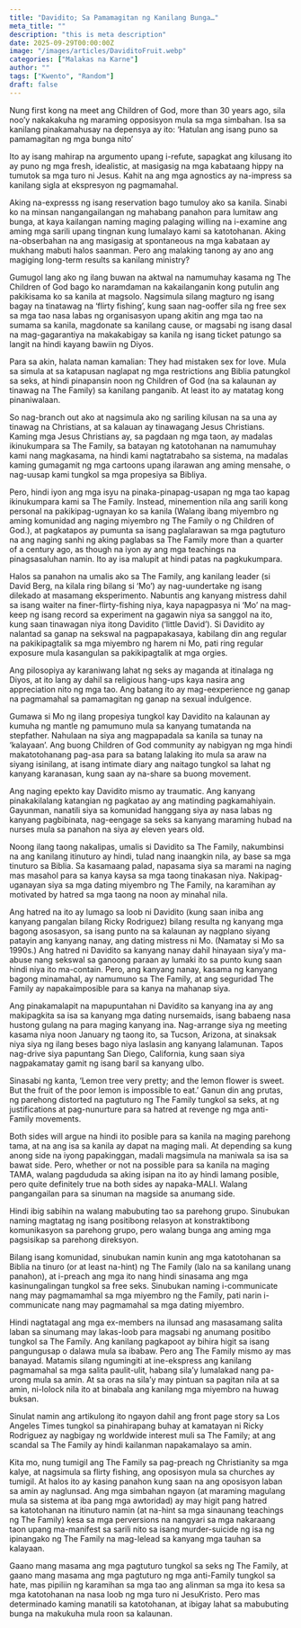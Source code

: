 ```yaml
---
title: "Davidito; Sa Pamamagitan ng Kanilang Bunga…"
meta_title: ""
description: "this is meta description"
date: 2025-09-29T00:00:00Z
image: "/images/articles/DaviditoFruit.webp"
categories: ["Malakas na Karne"]
author: ""
tags: ["Kwento", "Random"]
draft: false
---
```


Nung first kong na meet ang Children of God, more than 30 years ago, sila noo’y nakakakuha ng maraming opposisyon mula sa mga simbahan. Isa sa kanilang pinakamahusay na depensya ay ito: ‘Hatulan ang isang puno sa pamamagitan ng mga bunga nito’  
  
Ito ay isang mahirap na argumento upang i-refute, sapagkat ang kilusang ito ay puno ng mga fresh, idealistic, at masigasig na mga kabataang hippy na tumutok sa mga turo ni Jesus. Kahit na ang mga agnostics ay na-impress sa kanilang sigla at ekspresyon ng pagmamahal.  
  
Aking na-expresss ng isang reservation bago tumuloy ako sa kanila. Sinabi ko na minsan nangangailangan ng mahabang panahon para lumitaw ang bunga, at kaya kailangan naming maging palaging willing na i-examine ang aming mga sarili upang tingnan kung lumalayo kami sa katotohanan. Aking na-obserbahan na ang masigasig at spontaneous na mga kabataan ay mukhang mabuti halos saanman. Pero ang malaking tanong ay ano ang magiging long-term results sa kanilang ministry?  
  
Gumugol lang ako ng ilang buwan na aktwal na namumuhay kasama ng The Children of God bago ko naramdaman na kakailanganin kong putulin ang pakikisama ko sa kanila at magsolo. Nagsimula silang magturo ng isang bagay na tinatawag na ‘flirty fishing’, kung saan nag-ooffer sila ng free sex sa mga tao nasa labas ng organisasyon upang akitin ang mga tao na sumama sa kanila, magdonate sa kanilang cause, or magsabi ng isang dasal na mag-gagarantiya na makakabigay sa kanila ng isang ticket patungo sa langit na hindi kayang bawiin ng Diyos.  
  
Para sa akin, halata naman kamalian: They had mistaken sex for love. Mula sa simula at sa katapusan naglapat ng mga restrictions ang Biblia patungkol sa seks, at hindi pinapansin noon ng Children of God (na sa kalaunan ay tinawag na The Family) sa kanilang panganib. At least ito ay matatag kong pinaniwalaan.  
  
So nag-branch out ako at nagsimula ako ng sariling kilusan na sa una ay tinawag na Christians, at sa kalauan ay tinawagang Jesus Christians. Kaming mga Jesus Christians ay, sa pagdaan ng mga taon, ay madalas ikinukumpara sa The Family, sa batayan ng katotohanan na namumuhay kami nang magkasama, na hindi kami nagtatrabaho sa sistema, na madalas kaming gumagamit ng mga cartoons upang ilarawan ang aming mensahe, o nag-uusap kami tungkol sa mga propesiya sa Bibliya.  
  
Pero, hindi iyon ang mga isyu na pinaka-pinapag-usapan ng mga tao kapag ikinukumpara kami sa The Family. Instead, minemention nila ang sarili kong personal na pakikipag-ugnayan ko sa kanila (Walang ibang miyembro ng aming komunidad ang naging miyembro ng The Family o ng Children of God.), at pagkatapos ay pumunta sa isang paglalarawan sa mga pagtuturo na ang naging sanhi ng aking paglabas sa The Family more than a quarter of a century ago, as though na iyon ay ang mga teachings na pinagsasaluhan namin. Ito ay isa malupit at hindi patas na pagkukumpara.  
  
Halos sa panahon na umalis ako sa The Family, ang kanilang leader (si David Berg, na kilala ring bilang si ‘Mo’) ay nag-uundertake ng isang dilekado at masamang eksperimento. Nabuntis ang kanyang mistress dahil sa isang waiter na finer-flirty-fishing niya, kaya napagpasya ni ‘Mo’ na mag-keep ng isang record sa experiment na gagawin niya sa sanggol na ito, kung saan tinawagan niya itong Davidito (‘little David’). Si Davidito ay nalantad sa ganap na sekswal na pagpapakasaya, kabilang din ang regular na pakikipagtalik sa mga miyembro ng harem ni Mo, pati ring regular exposure mula kasangulan sa pakikipagtalik at mga orgies.  
  
Ang pilosopiya ay karaniwang lahat ng seks ay maganda at itinalaga ng Diyos, at ito lang ay dahil sa religious hang-ups kaya nasira ang appreciation nito ng mga tao. Ang batang ito ay mag-eexperience ng ganap na pagmamahal sa pamamagitan ng ganap na sexual indulgence.  
  
Gumawa si Mo ng ilang propesiya tungkol kay Davidito na kalaunan ay kumuha ng mantle ng pamumuno mula sa kanyang tumatanda na stepfather. Nahulaan na siya ang magpapadala sa kanila sa tunay na ‘kalayaan’. Ang buong Children of God community ay nabigyan ng mga hindi makatotohanang pag-asa para sa batang lalaking ito mula sa araw na siyang isinilang, at isang intimate diary ang naitago tungkol sa lahat ng kanyang karanasan, kung saan ay na-share sa buong movement.  
  
Ang naging epekto kay Davidito mismo ay traumatic. Ang kanyang pinakakilalang katangian ng pagkatao ay ang matinding pagkamahiyain. Gayunman, nanatili siya sa komunidad hanggang siya ay nasa labas ng kanyang pagbibinata, nag-eengage sa seks sa kanyang maraming hubad na nurses mula sa panahon na siya ay eleven years old.  
  
Noong ilang taong nakalipas, umalis si Davidito sa The Family, nakumbinsi na ang kanilang itinuturo ay hindi, tulad nang inaangkin nila, ay base sa mga tinuturo sa Biblia. Sa kasamaang palad, napasama siya sa marami na naging mas masahol para sa kanya kaysa sa mga taong tinakasan niya. Nakipag-uganayan siya sa mga dating miyembro ng The Family, na karamihan ay motivated by hatred sa mga taong na noon ay minahal nila.  
  
Ang hatred na ito ay lumago sa loob ni Davidito (kung saan iniba ang kanyang pangalan bilang Ricky Rodriguez) bilang resulta ng kanyang mga bagong asosasyon, sa isang punto na sa kalaunan ay nagplano siyang patayin ang kanyang nanay, ang dating mistress ni Mo. (Namatay si Mo sa 1990s.) Ang hatred ni Davidito sa kanyang nanay dahil hinayaan siya’y ma-abuse nang sekswal sa ganoong paraan ay lumaki ito sa punto kung saan hindi niya ito ma-contain. Pero, ang kanyang nanay, kasama ng kanyang bagong minamahal, ay namumuno sa The Family, at ang seguridad The Family ay napakaimposible para sa kanya na mahanap siya.  
  
Ang pinakamalapit na mapupuntahan ni Davidito sa kanyang ina ay ang makipagkita sa isa sa kanyang mga dating nursemaids, isang babaeng nasa hustong gulang na para maging kanyang ina. Nag-arrange siya ng meeting kasama niya noon January ng taong ito, sa Tucson, Arizona, at sinaksak niya siya ng ilang beses bago niya laslasin ang kanyang lalamunan. Tapos nag-drive siya papuntang San Diego, California, kung saan siya nagpakamatay gamit ng isang baril sa kanyang ulbo.  
  
Sinasabi ng kanta, ‘Lemon tree very pretty; and the lemon flower is sweet. But the fruit of the poor lemon is impossible to eat.’ Ganun din ang prutas, ng parehong distorted na pagtuturo ng The Family tungkol sa seks, at ng justifications at pag-nunurture para sa hatred at revenge ng mga anti-Family movements.  
  
Both sides will argue na hindi ito posible para sa kanila na maging parehong tama, at na ang isa sa kanila ay dapat na maging mali. At depending sa kung anong side na iyong papakinggan, madali magsimula na maniwala sa isa sa bawat side. Pero, whether or not na possible para sa kanila na maging TAMA, walang pagdududa sa aking isipan na ito ay hindi lamang posible, pero quite definitely true na both sides ay napaka-MALI. Walang pangangailan para sa sinuman na magside sa anumang side.  
  
Hindi ibig sabihin na walang mabubuting tao sa parehong grupo. Sinubukan naming magtatag ng isang positibong relasyon at konstraktibong komunikasyon sa parehong grupo, pero walang bunga ang aming mga pagsisikap sa parehong direksyon.  
  
Bilang isang komunidad, sinubukan namin kunin ang mga katotohanan sa Biblia na tinuro (or at least na-hint) ng The Family (lalo na sa kanilang unang panahon), at i-preach ang mga ito nang hindi sinasama ang mga kasinungalingan tungkol sa free seks. Sinubukan naming i-communicate nang may pagmamamhal sa mga miyembro ng the Family, pati narin i-communicate nang may pagmamahal sa mga dating miyembro.  
  
Hindi nagtatagal ang mga ex-members na ilunsad ang masasamang salita laban sa sinumang may lakas-loob para magsabi ng anumang positibo tungkol sa The Family. Ang kanilang pagkapoot ay bihira higit sa isang pangungusap o dalawa mula sa ibabaw. Pero ang The Family mismo ay mas banayad. Matamis silang ngumingiti at ine-ekspress ang kanilang pagmamahal sa mga salita paulit-ulit, habang sila’y lumalakad nang pa-urong mula sa amin. At sa oras na sila’y may pintuan sa pagitan nila at sa amin, ni-lolock nila ito at binabala ang kanilang mga miyembro na huwag buksan.  
  
Sinulat namin ang artikulong ito ngayon dahil ang front page story sa Los Angeles Times tungkol sa pinahirapang buhay at kamatayan ni Ricky Rodriguez ay nagbigay ng worldwide interest muli sa The Family; at ang scandal sa The Family ay hindi kailanman napakamalayo sa amin.  
  
Kita mo, nung tumigil ang The Family sa pag-preach ng Christianity sa mga kalye, at nagsimula sa flirty fishing, ang oposisyon mula sa churches ay tumigil. At halos ito ay kasing panahon kung saan na ang oposisyon laban sa amin ay naglunsad. Ang mga simbahan ngayon (at maraming magulang mula sa sistema at iba pang mga awtoridad) ay may higit pang hatred  
sa katotohanan na itinuturo namin (at na-hint sa mga sinaunang teachings ng The Family) kesa sa mga perversions na nangyari sa mga nakaraang taon upang ma-manifest sa sarili nito sa isang murder-suicide ng isa ng ipinangako ng The Family na mag-lelead sa kanyang mga tauhan sa kalayaan.  
  
Gaano mang masama ang mga pagtuturo tungkol sa seks ng The Family, at gaano mang masama ang mga pagtuturo ng mga anti-Family tungkol sa hate, mas pipiliin ng karamihan sa mga tao ang alinman sa mga ito kesa sa mga katotohanan na nasa loob ng mga turo ni JesuKristo. Pero mas determinado kaming manatili sa katotohanan, at ibigay lahat sa mabubuting bunga na makukuha mula roon sa kalaunan.
